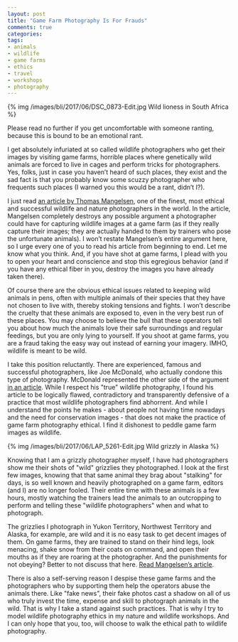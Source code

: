 ```yaml
---
layout: post
title: "Game Farm Photography Is For Frauds"
comments: true
categories:
tags:
- animals
- wildlife
- game farms
- ethics
- travel
- workshops
- photography
---
```


{% img /images/bli/2017/06/DSC_0873-Edit.jpg Wild lioness in South Africa %}

Please read no further if you get uncomfortable with someone ranting, because this is bound to be an emotional rant. 

I get absolutely infuriated at so called wildlife photographers who get their images by visiting game farms, horrible places where genetically wild animals are forced to live in cages and perform tricks for photographers. Yes, folks, just in case you haven’t heard of such places, they exist and the sad fact is that you probably know some scuzzy photographer who frequents such places (I warned you this would be a rant, didn’t I?). 

<!--more-->

I just read [an article by Thomas Mangelsen](https://www.naturescapes.net/articles/conservation/point-of-view-game-farm-photography/?utm_source=constantcontact&utm_medium=email&utm_campaign=june_2017), one of the finest, most ethical and successful wildlife and nature photographers in the world. In the article, Mangelsen completely destroys any possible argument a photographer could have for capturing wildlife images at a game farm (as if they really capture their images; they are actually handed to them by trainers who pose the unfortunate animals). I won’t restate Mangelsen’s entire argument here, so I urge every one of you to read his article from beginning to end. Let me know what you think. And, if you have shot at game farms, I plead with you to open your heart and conscience and stop this egregious behavior (and if you have any ethical fiber in you, destroy the images you have already taken there). 

Of course there are the obvious ethical issues related to keeping wild animals in pens, often with multiple animals of their species that they have not chosen to live with, thereby stoking tensions and fights. I won’t describe the cruelty that these animals are exposed to, even in the very best run of these places. You may choose to believe the bull that these operators tell you about how much the animals love their safe surroundings and regular feedings, but you are only lying to yourself. If you shoot at game farms, you are a fraud taking the easy way out instead of earning your imagery. IMHO, wildlife is meant to be wild. 

I take this position reluctantly. There are experienced, famous and successful photographers, like Joe McDonald, who actually condone this type of photography. McDonald represented the other side of the argument [in an article](https://www.naturescapes.net/articles/conservation/point-of-view-can-photographing-wildlife-models-make-conservation-sense/?utm_source=constantcontact&utm_medium=email&utm_campaign=june_2017). While I respect his "true" wildlife photography, I found his article to be logically flawed, contradictory and transparently defensive of a practice that most wildlife photographers find abhorrent. And while I understand the points he makes - about people not having time nowadays and the need for conservation images - that does not make the practice of game farm photography ethical. I find it dishonest to peddle game farm images as wildlife. 

{% img /images/bli/2017/06/LAP_5261-Edit.jpg Wild grizzly in Alaska %}

Knowing that I am a grizzly photographer myself, I have had photographers show me their shots of "wild" grizzlies they photographed. I look at the first few images, knowing that that same animal they brag about "stalking" for days, is so well known and heavily photographed on a game farm, editors (and I) are no longer fooled. Their entire time with these animals is a few hours, mostly watching the trainers lead the animals to an outcropping to perform and telling these "wildlife photographers" when and what to photograph. 

The grizzlies I photograph in Yukon Territory, Northwest Territory and Alaska, for example, are wild and it is no easy task to get decent images of them. On game farms, they are trained to stand on their hind legs, look menacing, shake snow from their coats on command, and open their mouths as if they are roaring at the photographer. And the punishments for not obeying? Better to not discuss that here. [Read Mangelsen’s article](https://www.naturescapes.net/articles/conservation/point-of-view-game-farm-photography/?utm_source=constantcontact&utm_medium=email&utm_campaign=june_2017).

There is also a self-serving reason I despise these game farms and the photographers who by supporting them help the operators abuse the animals there. Like "fake news", their fake photos  cast a shadow on all of us who truly invest the time, expense and skill to photograph animals in the wild.  That is why I take a stand against such practices. That is why I try to model wildlife photography ethics in my nature and wildlife workshops. And I can only hope that you, too, will choose to walk the ethical path to wildlife photography.  







